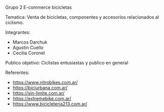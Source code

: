 Grupo 2 E-commerce bicicletas

Tematica: Venta de bicicletas, componentes y accesorios relacionados al ciclismo.

Integrantes:
- Marcos Darchuk
- Agustin Cuello
- Cecilia Coronel

Publico objetivo: Ciclistas entusiastas y publico en general

Referentes: 
- https://www.nitrobikes.com.ar/
- https://biciurbana.com.ar/
- https://sin-limite.com.ar/
- https://extremebike.com.ar/
- https://www.bicicleteria213.com.ar/